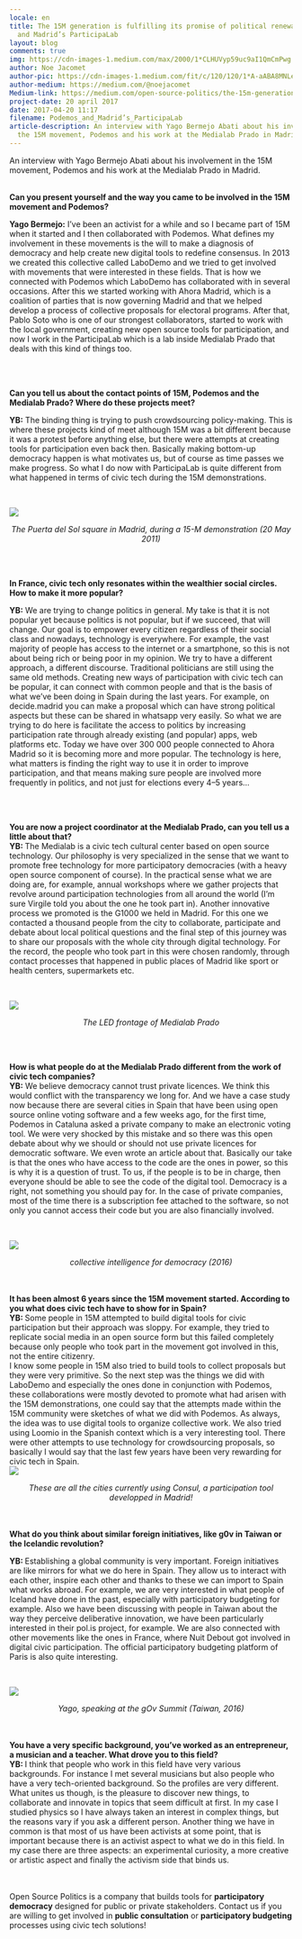 ```yaml
---
locale: en
title: The 15M generation is fulfilling its promise of political renewal through Podemos
  and Madrid’s ParticipaLab
layout: blog
comments: true
img: https://cdn-images-1.medium.com/max/2000/1*CLHUVyp59uc9aI1QmCmPwg.png
author: Noe Jacomet
author-pic: https://cdn-images-1.medium.com/fit/c/120/120/1*A-aABA8MNLeKXIpYLu4IUA.jpeg
author-medium: https://medium.com/@noejacomet
Medium-link: https://medium.com/open-source-politics/the-15m-generation-is-fulfilling-its-promise-of-political-renewal-through-podemos-and-madrids-4c8bd3b50fe8
project-date: 20 april 2017
date: 2017-04-20 11:17
filename: Podemos_and_Madrid’s_ParticipaLab
article-description: An interview with Yago Bermejo Abati about his involvement in
  the 15M movement, Podemos and his work at the Medialab Prado in Madrid...
---
```

<div class="blogcontent">
<p>An interview with Yago Bermejo Abati about his involvement in the 15M movement, Podemos and his work at the Medialab Prado in Madrid.<br><br></p>
<p><b>Can you present yourself and the way you came to be involved in the 15M movement and Podemos?</b><br></p>
<p><b>Yago Bermejo:</b> I’ve been an activist for a while and so I became part of 15M when it started and I then collaborated with Podemos. What defines my involvement in these movements is the will to make a diagnosis of democracy and help create new digital tools to redefine consensus. In 2013 we created this collective called LaboDemo and we tried to get involved with movements that were interested in these fields. That is how we connected with Podemos which LaboDemo has collaborated with in several occasions. After this we started working with Ahora Madrid, which is a coalition of parties that is now governing Madrid and that we helped develop a process of collective proposals for electoral programs. After that, Pablo Soto who is one of our strongest collaborators, started to work with the local government, creating new open source tools for participation, and now I work in the ParticipaLab which is a lab inside Medialab Prado that deals with this kind of things too.</p>
<p><br><br></p>
<p><b>Can you tell us about the contact points of 15M, Podemos and the Medialab Prado? Where do these projects meet?</b><br></p>
<p><b>YB:</b> The binding thing is trying to push crowdsourcing policy-making. This is where these projects kind of meet although 15M was a bit different because it was a protest before anything else, but there were attempts at creating tools for participation even back then. Basically making bottom-up democracy happen is what motivates us, but of course as time passes we make progress. So what I do now with ParticipaLab is quite different from what happened in terms of civic tech during the 15M demonstrations.</p>
<p><br></p><img src="https://cdn-images-1.medium.com/max/1200/1*tZwvyE4I4oCOYntYmJTWgA.jpeg"><p></p><center><i>The Puerta del Sol square in Madrid, during a 15-M demonstration (20 May 2011)</i></center><p></p>
<p><br><br></p>
<p><b>In France, civic tech only resonates within the wealthier social circles. How to make it more popular?</b>
<br></p>
<p><b>YB:</b> We are trying to change politics in general. My take is that it is not popular yet because politics is not popular, but if we succeed, that will change. Our goal is to empower every citizen regardless of their social class and nowadays, technology is everywhere. For example, the vast majority of people has access to the internet or a smartphone, so this is not about being rich or being poor in my opinion. We try to have a different approach, a different discourse. Traditional politicians are still using the same old methods. Creating new ways of participation with civic tech can be popular, it can connect with common people and that is the basis of what we’ve been doing in Spain during the last years. For example, on decide.madrid you can make a proposal which can have strong political aspects but these can be shared in whatsapp very easily. So what we are trying to do here is facilitate the access to politics by increasing participation rate through already existing (and popular) apps, web platforms etc. Today we have over 300 000 people connected to Ahora Madrid so it is becoming more and more popular. The technology is here, what matters is finding the right way to use it in order to improve participation, and that means making sure people are involved more frequently in politics, and not just for elections every 4–5 years…</p>
<p><br><br></p>
<p><b>You are now a project coordinator at the Medialab Prado, can you tell us a little about that?</b>
<br>
<b>YB: </b>The Medialab is a civic tech cultural center based on open source technology. Our philosophy is very specialized in the sense that we want to promote free technology for more participatory democracies (with a heavy open source component of course). In the practical sense what we are doing are, for example, annual workshops where we gather projects that revolve around participation technologies from all around the world (I’m sure Virgile told you about the one he took part in). Another innovative process we promoted is the G1000 we held in Madrid. For this one we contacted a thousand people from the city to collaborate, participate and debate about local political questions and the final step of this journey was to share our proposals with the whole city through digital technology. For the record, the people who took part in this were chosen randomly, through contact processes that happened in public places of Madrid like sport or health centers, supermarkets etc.</p>
<p><br></p><img src="https://cdn-images-1.medium.com/max/1200/1*_g5tvIJsf5sVWQkUClIZoQ.jpeg"><p></p><center><i>The LED frontage of Medialab Prado</i></center><p></p>
<p><br><br></p>
<p><b>How is what people do at the Medialab Prado different from the work of civic tech companies?</b><br>
<b>YB:</b> We believe democracy cannot trust private licences. We think this would conflict with the transparency we long for. And we have a case study now because there are several cities in Spain that have been using open source online voting software and a few weeks ago, for the first time, Podemos in Cataluna asked a private company to make an electronic voting tool. We were very shocked by this mistake and so there was this open debate about why we should or should not use private licences for democratic software. We even wrote an article about that. Basically our take is that the ones who have access to the code are the ones in power, so this is why it is a question of trust. To us, if the people is to be in charge, then everyone should be able to see the code of the digital tool. Democracy is a right, not something you should pay for. In the case of private companies, most of the time there is a subscription fee attached to the software, so not only you cannot access their code but you are also financially involved.</p>
<p><br></p><img src="https://cdn-images-1.medium.com/max/1200/1*mBOJi6w-VkT5ew3qOmBB7Q.jpeg"><p></p><center><i>collective intelligence for democracy (2016)</i></center><br><br><p></p>
<p><b>It has been almost 6 years since the 15M movement started. According to you what does civic tech have to show for in Spain?</b>
<br>
<b>YB: </b>Some people in 15M attempted to build digital tools for civic participation but their approach was sloppy. For example, they tried to replicate social media in an open source form but this failed completely because only people who took part in the movement got involved in this, not the entire citizenry.
<br>
I know some people in 15M also tried to build tools to collect proposals but they were very primitive. So the next step was the things we did with LaboDemo and especially the ones done in conjunction with Podemos, these collaborations were mostly devoted to promote what had arisen with the 15M demonstrations, one could say that the attempts made within the 15M community were sketches of what we did with Podemos. As always, the idea was to use digital tools to organize collective work. We also tried using Loomio in the Spanish context which is a very interesting tool. There were other attempts to use technology for crowdsourcing proposals, so basically I would say that the last few years have been very rewarding for civic tech in Spain.
<br><img src="https://cdn-images-1.medium.com/max/1200/1*JGoWNg0teUyXBPy04hoXVA.png"></p><center><i>These are all the cities currently using Consul, a participation tool developped in Madrid!</i></center><br><br><p></p>
<p><b>What do you think about similar foreign initiatives, like g0v in Taiwan or the Icelandic revolution?</b><br></p>
<p><b>YB: </b>Establishing a global community is very important. Foreign initiatives are like mirrors for what we do here in Spain. They allow us to interact with each other, inspire each other and thanks to these we can import to Spain what works abroad. For example, we are very interested in what people of Iceland have done in the past, especially with participatory budgeting for example. Also we have been discussing with people in Taiwan about the way they perceive deliberative innovation, we have been particularly interested in their pol.is project, for example. We are also connected with other movements like the ones in France, where Nuit Debout got involved in digital civic participation. The official participatory budgeting platform of Paris is also quite interesting.</p>
<p><br></p><img src="https://cdn-images-1.medium.com/max/1200/1*wqPnGyH-ZH9msEpyZ-quwg.jpeg"><p></p><center><i>Yago, speaking at the gOv Summit (Taiwan, 2016)</i></center> <br><br><p></p>
<p><b>You have a very specific background, you’ve worked as an entrepreneur, a musician and a teacher. What drove you to this field?</b>
<br>
<b>YB: </b>I think that people who work in this field have very various backgrounds. For instance I met several musicians but also people who have a very tech-oriented background. So the profiles are very different. What unites us though, is the pleasure to discover new things, to collaborate and innovate in topics that seem difficult at first. In my case I studied physics so I have always taken an interest in complex things, but the reasons vary if you ask a different person. Another thing we have in common is that most of us have been activists at some point, that is important because there is an activist aspect to what we do in this field. In my case there are three aspects: an experimental curiosity, a more creative or artistic aspect and finally the activism side that binds us.</p>
</div>
<br><br>
<div class="citation">Open Source Politics is a company that builds tools for <b>participatory democracy</b> designed for public or private stakeholders. Contact us if you are willing to get involved in <b>public consultation</b> or <b>participatory budgeting</b> processes using civic tech solutions! <br></div>
</div>